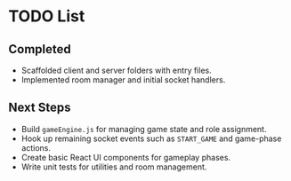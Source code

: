 # TODO List

## Completed
- Scaffolded client and server folders with entry files.
- Implemented room manager and initial socket handlers.

## Next Steps
- Build `gameEngine.js` for managing game state and role assignment.
- Hook up remaining socket events such as `START_GAME` and game-phase actions.
- Create basic React UI components for gameplay phases.
- Write unit tests for utilities and room management.
